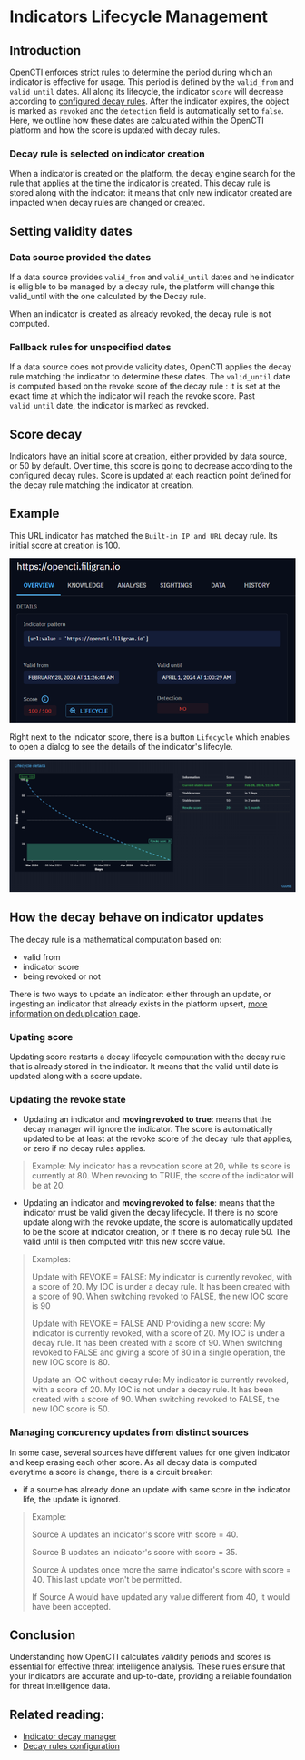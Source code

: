 # Indicators Lifecycle Management


## Introduction

OpenCTI enforces strict rules to determine the period during which an indicator is effective for usage. This period is defined by the `valid_from` and `valid_until` dates. All along its lifecycle, the indicator `score` will decrease according to [configured decay rules](../administration/decay-rules.md). After the indicator expires, the object is marked as `revoked` and the `detection` field is automatically set to `false`. Here, we outline how these dates are calculated within the OpenCTI platform and how the score is updated with decay rules.

### Decay rule is selected on indicator creation

When a indicator is created on the platform, the decay engine search for the rule that applies at the time the indicator is created. This decay rule is stored along with the indicator: it means that only new indicator created are impacted when decay rules are changed or created.

## Setting validity dates

### Data source provided the dates

If a data source provides `valid_from` and `valid_until` dates and he indicator is elligible to be managed by a decay rule, the platform will change this valid_until with the one calculated by the Decay rule.

When an indicator is created as already revoked, the decay rule is not computed.

### Fallback rules for unspecified dates

If a data source does not provide validity dates, OpenCTI applies the decay rule matching the indicator to determine these dates.
The `valid_until` date is computed based on the revoke score of the decay rule : it is set at the exact time at which the indicator will reach the revoke score.
Past `valid_until` date, the indicator is marked as revoked.

## Score decay

Indicators have an initial score at creation, either provided by data source, or 50 by default.
Over time, this score is going to decrease according to the configured decay rules.
Score is updated at each reaction point defined for the decay rule matching the indicator at creation.

## Example

This URL indicator has matched the `Built-in IP and URL` decay rule. Its initial score at creation is 100. 

![Indicator overview](./assets/indicators-lifecycle-example-overview.png)

Right next to the indicator score, there is a button `Lifecycle` which enables to open a dialog to see the details of the indicator's lifecyle.

![Indicator lifecycle](./assets/indicators-lifecycle-example-dialog.png)

## How the decay behave on indicator updates

The decay rule is a mathematical computation based on:

- valid from
- indicator score
- being revoked or not

There is two ways to update an indicator: either through an update, or ingesting an indicator that already exists in the platform upsert, [more information on deduplication page](../deduplication).

### Upating score

Updating score restarts a decay lifecycle computation with the decay rule that is already stored in the indicator. It means that the valid until date is updated along with a score update.

### Updating the revoke state

- Updating an indicator and **moving revoked to true**: means that the decay manager will ignore the indicator. The score is automatically updated to be at least at the revoke score of the decay rule that applies, or zero if no decay rules applies.

> Example: My indicator has a revocation score at 20, while its score is currently at 80. When revoking to TRUE, the score of the indicator will be at 20.

- Updating an indicator and **moving revoked to false**: means that the indicator must be valid given the decay lifecycle. If there is no score update along with the revoke update, the score is automatically updated to be the score at indicator creation, or if there is no decay rule 50. The valid until is then computed with this new score value.

> Examples:
> 
> Update with REVOKE = FALSE: My indicator is currently revoked, with a score of 20. My IOC is under a decay rule. It has been created with a score of 90. When switching revoked to FALSE, the new IOC score is 90
>
> Update with REVOKE = FALSE AND Providing a new score: My indicator is currently revoked, with a score of 20. My IOC is under a decay rule. It has been created with a score of 90. When switching revoked to FALSE and giving a score of 80 in a single operation, the new IOC score is 80.
>
> Update an IOC without decay rule: My indicator is currently revoked, with a score of 20. My IOC is not under a decay rule. It has been created with a score of 90. When switching revoked to FALSE, the new IOC score is 50.

### Managing concurency updates from distinct sources

In some case, several sources have different values for one given indicator and keep erasing each other score. As all decay data is computed everytime a score is change, there is a circuit breaker:

- if a source has already done an update with same score in the indicator life, the update is ignored.

> Example:
>
> Source A updates an indicator's score with score = 40.
>
> Source B updates an indicator's score with score = 35.
>
> Source A updates once more the same indicator's score with score = 40. This last update won't be permitted.
>
> If Source A would have updated any value different from 40, it would have been accepted.

## Conclusion

Understanding how OpenCTI calculates validity periods and scores is essential for effective threat intelligence analysis. These rules ensure that your indicators are accurate and up-to-date, providing a reliable foundation for threat intelligence data.

## Related reading:

- [Indicator decay manager](../deployment/managers.md)
- [Decay rules configuration](../administration/decay-rules.md)